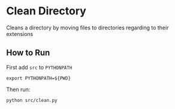 # Clean Directory
Cleans a directory by moving files to directories regarding to their extensions

## How to Run
First add `src` to `PYTHONPATH`
```
export PYTHONPATH=${PWD}
```
Then run:
```
python src/clean.py
```
